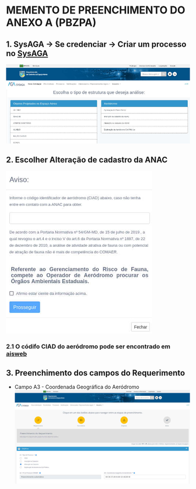 # MEMENTO DE PREENCHIMENTO DO ANEXO A (PBZPA)


## 1. SysAGA → Se credenciar → Criar um processo no [SysAGA](https://sysaga2.decea.mil.br/meusprocessos)


![Tela de Novo Processo](img/NovaSolicitacao.jpg "SysAGA")

## 2. Escolher Alteração de cadastro da ANAC

![Print Aviso1](img/Aviso1.jpg "Aviso1")

### 2.1 O códifo CIAD do aeródromo pode ser encontrado em [aisweb](https://aisweb.decea.mil.br/?i=aerodromos&codigo=SBYA)

## 3. Preenchimento dos campos do Requerimento

* Campo A3 - Coordenada Geográfica do Aeródromo
![CamposA](img/CamposA.jpg "CamposA")